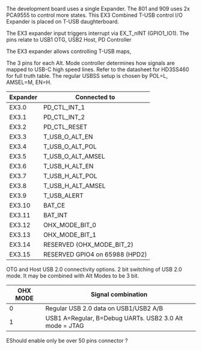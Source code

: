 The development board uses a single Expander. The 801 and 909 uses 2x PCA9555 to control more states.
This EX3 Combined T-USB control I/O Expander is placed on T-USB daughterboard.

The EX3 expander input triggers interrupt via EX_T_nINT (GPIO1_IO1).
The pins relate to USB1 OTG, USB2 Host, PD Controller

The EX3 expander allows controlling T-USB maps,

The 3 pins for each Alt. Mode controller determines how signals are mapped to USB-C high speed lines.
Refer to the datasheet for HD3SS460 for full truth table. The regular USBSS setup is chosen by POL=L, AMSEL=M, EN=H.

| Expander  | Connected to    |
|-----------|-----------------|
| EX3.0     | PD_CTL_INT_1    |
| EX3.1     | PD_CTL_INT_2     |
| EX3.2     | PD_CTL_RESET     |
| EX3.3     | T_USB_O_ALT_EN    |
| EX3.4     | T_USB_O_ALT_POL  |
| EX3.5     | T_USB_O_ALT_AMSEL |
| EX3.6     | T_USB_H_ALT_EN     |
| EX3.7     | T_USB_H_ALT_POL   |
| EX3.8     | T_USB_H_ALT_AMSEL |
| EX3.9     | T_USB_ALERT    |
| EX3.10    | BAT_CE    |
| EX3.11    | BAT_INT            |
| EX3.12    | OHX_MODE_BIT_0   |
| EX3.13    | OHX_MODE_BIT_1   |
| EX3.14    | RESERVED (OHX_MODE_BIT_2)  |
| EX3.15    | RESERVED GPIO4 on 65988 (HPD2)  |


OTG and Host USB 2.0 connectivity options.
2 bit switching of USB 2.0 mode.
It may be combined with Alt Modes to be 3 bit.

| OHX MODE  | Signal combination |
|-----------|--------------------|
| 0         | Regular USB 2.0 data on USB1/USB2 A/B |
| 1         | USB1 A=Regular, B=Debug UARTs. USB2 3.0 Alt mode = JTAG


EShould enable only be over 50 pins connector ?
